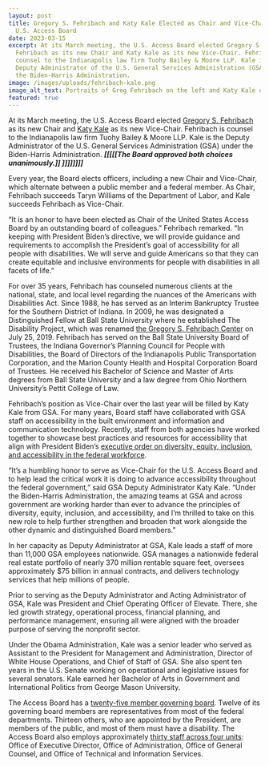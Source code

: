 ```yaml
---
layout: post
title: Gregory S. Fehribach and Katy Kale Elected as Chair and Vice-Chair to
  U.S. Access Board
date: 2023-03-15
excerpt: At its March meeting, the U.S. Access Board elected Gregory S.
  Fehribach as its new Chair and Katy Kale as its new Vice-Chair. Fehribach is
  counsel to the Indianapolis law firm Tuohy Bailey & Moore LLP. Kale is the
  Deputy Administrator of the U.S. General Services Administration (GSA) under
  the Biden-Harris Administration.
image: /images/uploads/fehribach-kale.png
image_alt_text: Portraits of Greg Fehribach on the left and Katy Kale on the right
featured: true
---
```

At its March meeting, the U.S. Access Board elected [Gregory S. Fehribach](https://www.access-board.gov/about/board-members/gregory-fehribach/) as its new Chair and [Katy Kale](https://www.access-board.gov/about/board-members/federal-gsa/) as its new Vice-Chair. Fehribach is counsel to the Indianapolis law firm Tuohy Bailey & Moore LLP. Kale is the Deputy Administrator of the U.S. General Services Administration (GSA) under the Biden-Harris Administration. ***\[[[[[The Board approved both choices unanimously.]] ]]]]]]]]***

Every year, the Board elects officers, including a new Chair and Vice-Chair, which alternate between a public member and a federal member. As Chair, Fehribach succeeds Taryn Williams of the Department of Labor, and Kale succeeds Fehribach as Vice-Chair. 

“It is an honor to have been elected as Chair of the United States Access Board by an outstanding board of colleagues.” Fehribach remarked. “In keeping with President Biden’s directive, we will provide guidance and requirements to accomplish the President’s goal of accessibility for all people with disabilities. We will serve and guide Americans so that they can create equitable and inclusive environments for people with disabilities in all facets of life.” 

For over 35 years, Fehribach has counseled numerous clients at the national, state, and local level regarding the nuances of the Americans with Disabilities Act. Since 1988, he has served as an Interim Bankruptcy Trustee for the Southern District of Indiana. In 2009, he was designated a Distinguished Fellow at Ball State University where he established The Disability Project, which was renamed [the Gregory S. Fehribach Center](https://www.eskenazihealth.edu/programs/Fehribach-Center) on July 25, 2019. Fehribach has served on the Ball State University Board of Trustees, the Indiana Governor’s Planning Council for People with Disabilities, the Board of Directors of the Indianapolis Public Transportation Corporation, and the Marion County Health and Hospital Corporation Board of Trustees. He received his Bachelor of Science and Master of Arts degrees from Ball State University and a law degree from Ohio Northern University’s Pettit College of Law. 

Fehribach’s position as Vice-Chair over the last year will be filled by Katy Kale from GSA. For many years, Board staff have collaborated with GSA staff on accessibility in the built environment and information and communication technology. Recently, staff from both agencies have worked together to showcase best practices and resources for accessibility that align with President Biden’s [executive order on diversity, equity, inclusion, and accessibility in the federal workforce](https://www.whitehouse.gov/briefing-room/presidential-actions/2021/06/25/executive-order-on-diversity-equity-inclusion-and-accessibility-in-the-federal-workforce/). 

“It’s a humbling honor to serve as Vice-Chair for the U.S. Access Board and to help lead the critical work it is doing to advance accessibility throughout the federal government,” said GSA Deputy Administrator Katy Kale. “Under the Biden-Harris Administration, the amazing teams at GSA and across government are working harder than ever to advance the principles of diversity, equity, inclusion, and accessibility, and I’m thrilled to take on this new role to help further strengthen and broaden that work alongside the other dynamic and distinguished Board members.” 

In her capacity as Deputy Administrator at GSA, Kale leads a staff of more than 11,000 GSA employees nationwide. GSA manages a nationwide federal real estate portfolio of nearly 370 million rentable square feet, oversees approximately $75 billion in annual contracts, and delivers technology services that help millions of people. 

Prior to serving as the Deputy Administrator and Acting Administrator of GSA, Kale was President and Chief Operating Officer of Elevate. There, she led growth strategy, operational process, financial planning, and performance management, ensuring all were aligned with the broader purpose of serving the nonprofit sector. 

Under the Obama Administration, Kale was a senior leader who served as Assistant to the President for Management and Administration, Director of White House Operations, and Chief of Staff of GSA. She also spent ten years in the U.S. Senate working on operational and legislative issues for several senators. Kale earned her Bachelor of Arts in Government and International Politics from George Mason University. 

The Access Board has a [twenty-five member governing board](https://www.access-board.gov/about/board-members/). Twelve of its governing board members are representatives from most of the federal departments. Thirteen others, who are appointed by the President, are members of the public, and most of them must have a disability. The Access Board also employs approximately [thirty staff across four units](https://www.access-board.gov/about/staff/): Office of Executive Director, Office of Administration, Office of General Counsel, and Office of Technical and Information Services.